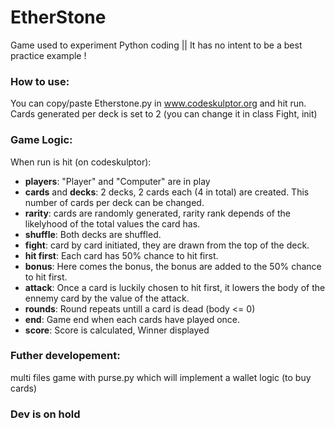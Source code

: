 # EtherStone
Game used to experiment Python coding || It has no intent to be a best practice example !

### How to use:

You can copy/paste Etherstone.py in www.codeskulptor.org and hit run.
Cards generated per deck is set to 2 (you can change it in class Fight, init)

### Game Logic:

When run is hit (on codeskulptor):
  - **players**: "Player" and "Computer" are in play
  - **cards** and **decks**: 2 decks, 2 cards each (4 in total) are created. This number of cards per deck can be changed.
  - **rarity**: cards are randomly generated, rarity rank depends of the likelyhood of the total values the card has.
  - **shuffle**: Both decks are shuffled.
  - **fight**: card by card initiated, they are drawn from the top of the deck.
  - **hit first**: Each card has 50% chance to hit first. 
  - **bonus**: Here comes the bonus, the bonus are added to the 50% chance to hit first. 
  - **attack**: Once a card is luckily chosen to hit first, it lowers the body of the ennemy card by the value of the attack.
  - **rounds**: Round repeats untill a card is dead (body <= 0)
  - **end**: Game end when each cards have played once.
  - **score**: Score is calculated, Winner displayed

### Futher developement:

multi files game with purse.py which will implement a wallet logic (to buy cards)

### Dev is on hold 
